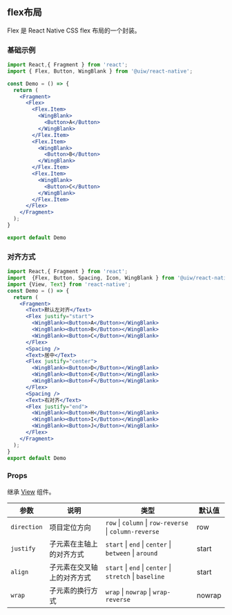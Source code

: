 
flex布局
---

Flex 是 React Native CSS flex 布局的一个封装。

### 基础示例

```jsx mdx:preview&background=#bebebe29
import React,{ Fragment } from 'react';
import { Flex, Button, WingBlank } from '@uiw/react-native';

const Demo = () => {
  return (
    <Fragment>
      <Flex>
        <Flex.Item>
          <WingBlank>
            <Button>A</Button>
          </WingBlank>
        </Flex.Item>
        <Flex.Item>
          <WingBlank>
            <Button>B</Button>
          </WingBlank>
        </Flex.Item>
        <Flex.Item>
          <WingBlank>
            <Button>C</Button>
          </WingBlank>
        </Flex.Item>
      </Flex>
    </Fragment>
  );
}

export default Demo
```

### 对齐方式

```jsx mdx:preview&background=#bebebe29
import React,{ Fragment } from 'react';
import  {Flex, Button, Spacing, Icon, WingBlank } from '@uiw/react-native';
import {View, Text} from 'react-native';
const Demo = () => {
  return (
    <Fragment>
      <Text>默认左对齐</Text>
      <Flex justify="start">
        <WingBlank><Button>A</Button></WingBlank>
        <WingBlank><Button>B</Button></WingBlank>
        <WingBlank><Button>C</Button></WingBlank>
      </Flex>
      <Spacing />
      <Text>居中</Text>
      <Flex justify="center">
        <WingBlank><Button>D</Button></WingBlank>
        <WingBlank><Button>E</Button></WingBlank>
        <WingBlank><Button>F</Button></WingBlank>
      </Flex>
      <Spacing />
      <Text>右对齐</Text>
      <Flex justify="end">
        <WingBlank><Button>H</Button></WingBlank>
        <WingBlank><Button>I</Button></WingBlank>
        <WingBlank><Button>J</Button></WingBlank>
      </Flex>
    </Fragment>
  );
}
export default Demo

```

### Props
继承 [View](https://facebook.github.io/react-native/docs/view#props) 组件。

| 参数 | 说明 | 类型 | 默认值 |
|------|------|-----|------|
| `direction` | 项目定位方向 | `row` \| `column` \| `row-reverse` \| `column-reverse` | row |
| `justify` | 子元素在主轴上的对齐方式 |  `start` \| `end` \| `center` \| `between` \| `around` | start |
| `align` | 子元素在交叉轴上的对齐方式 | `start` \| `end` \| `center` \| `stretch` \| `baseline` | start |
| `wrap` | 子元素的换行方式 | `wrap` \| `nowrap` \| `wrap-reverse` | nowrap |
